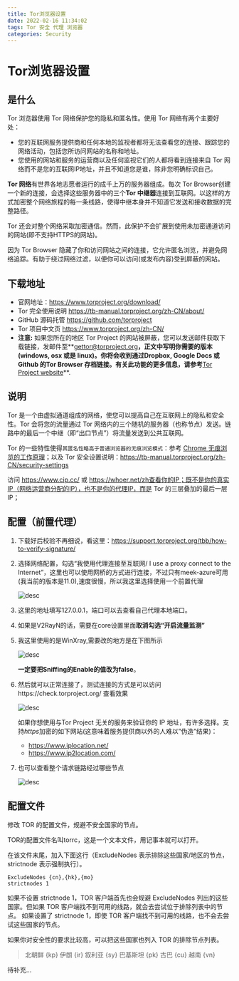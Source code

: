```yaml
---
title: Tor浏览器设置
date: 2022-02-16 11:34:02
tags: Tor 安全 代理 浏览器
categories: Security
---
```


# Tor浏览器设置

## 是什么

Tor 浏览器使用 Tor 网络保护您的隐私和匿名性。使用 Tor 网络有两个主要好处：

- 您的互联网服务提供商和任何本地的监视者都将无法查看您的连接、跟踪您的网络活动，包括您所访问网站的名称和地址。
- 您使用的网站和服务的运营商以及任何监视它们的人都将看到连接来自 Tor 网络而不是您的互联网IP地址，并且不知道您是谁，除非您明确标识自己。

<!--more-->

**Tor 网络**有世界各地志愿者运行的成千上万的服务器组成。每次 Tor Browser创建一个新的连接，会选择这些服务器中的三个**Tor 中继器**连接到互联网。以这样的方式加密整个网络旅程的每一条线路，使得中继本身并不知道它发送和接收数据的完整路径。

Tor 还会对整个网络采取加密通信。然而，此保护不会扩展到使用未加密通道访问的网站(即不支持HTTPS的网站)。

因为 Tor Browser 隐藏了你和访问网站之间的连接，它允许匿名浏览，并避免网络追踪。有助于绕过网络过滤，以便你可以访问(或发布内容)受到屏蔽的网站。

## 下载地址

- 官网地址：https://www.torproject.org/download/
- Tor 完全使用说明 https://tb-manual.torproject.org/zh-CN/about/
- GitHub 源码托管 https://github.com/torproject 
- Tor 项目中文页 https://www.torproject.org/zh-CN/
- **注意:** 如果您所在的地区 Tor Project 的网站被屏蔽，您可以发送邮件获取下载链接，发邮件至**[gettor@torproject.org](mailto:gettor@torproject.org)**，正文中写明你需要的版本(windows, osx 或是 linux)。你将会收到通过Dropbox, Google Docs 或 Github 的Tor Browser 存档链接。有关此功能的更多信息，请参考**[Tor Project website](https://www.torproject.org/)**.

## 说明

Tor 是一个由虚拟通道组成的网络，使您可以提高自己在互联网上的隐私和安全性。Tor 会将您的流量通过 Tor 网络内的三个随机的服务器（也称节点）发送。链路中的最后一个中继（即“出口节点”）将流量发送到公共互联网。

Tor 的一些特性使得`其匿名性略高于普通浏览器的无痕浏览模式`：参考 [Chrome 无痕浏览的工作原理](https://support.google.com/chrome/answer/7440301?co=GENIE.Platform%3DAndroid&hl=zh-Hans)；以及 Tor 安全设置说明：https://tb-manual.torproject.org/zh-CN/security-settings

访问 https://www.cip.cc/ 或 https://whoer.net/zh查看你的IP；既不是你的真实IP（网络运营商分配的IP），也不是你的代理IP，而是 Tor 的三层叠加的最后一层 IP；

## 配置（前置代理）

1. 下载好后校验不再细说，看这里：https://support.torproject.org/tbb/how-to-verify-signature/

2. 选择网络配置，勾选“我使用代理连接至互联网/ I use a proxy connect to the Internet”，这里也可以使用网桥的方式进行连接，不过只有meek-azure可用(我当前的版本是11.0),速度很慢，所以我这里选择使用一个前置代理

   ![desc](https://cdn.jsdelivr.net/gh/zsxfa/CDN/img/md/2022/02/16/1644981392.png)

3. 这里的地址填写127.0.0.1，端口可以去查看自己代理本地端口。

4. 如果是V2RayN的话，需要在core设置里面**取消勾选“开启流量监测”**

5. 我这里使用的是WinXray,需要改的地方是在下图所示

   ![desc](https://cdn.jsdelivr.net/gh/zsxfa/CDN/img/md/2022/02/16/1644981568.png)

   **一定要把Sniffing的Enable的值改为false**。

6. 然后就可以正常连接了，测试连接的方式是可以访问https://check.torproject.org/ 查看效果

   ![desc](https://cdn.jsdelivr.net/gh/zsxfa/CDN/img/md/2022/02/16/1644981714.png)

   如果你想使用与Tor Project 无关的服务来验证你的 IP 地址，有许多选择。支持*https*加密的如下网站(这意味着服务提供商以外的人难以”伪造”结果)：

   - https://www.iplocation.net/
   - https://www.ip2location.com/

7. 也可以查看整个请求链路经过哪些节点

   ![desc](https://cdn.jsdelivr.net/gh/zsxfa/CDN/img/md/2022/02/16/1644981837.png)

## 配置文件

修改 TOR 的配置文件，规避不安全国家的节点。

TOR的配置文件名叫torrc，这是一个文本文件，用记事本就可以打开。

在该文件末尾，加入下面这行（ExcludeNodes 表示排除这些国家/地区的节点，strictnode 表示强制执行）。

```shell
ExcludeNodes {cn},{hk},{mo}
strictnodes 1
```

如果不设置 strictnode 1，TOR 客户端首先也会规避 ExcludeNodes 列出的这些国家。但如果 TOR 客户端找不到可用的线路，就会去尝试位于排除列表中的节点。
如果设置了 strictnode 1，即使 TOR 客户端找不到可用的线路，也不会去尝试这些国家的节点。

如果你对安全性的要求比较高，可以把这些国家也列入 TOR 的排除节点列表。

> 北朝鲜 {kp}
> 伊朗 {ir}
> 叙利亚 {sy}
> 巴基斯坦 {pk}
> 古巴 {cu}
> 越南 {vn}



待补充...
